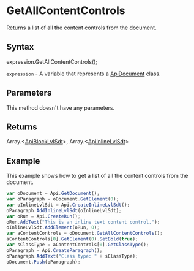 # GetAllContentControls

Returns a list of all the content controls from the document.

## Syntax

expression.GetAllContentControls();

`expression` - A variable that represents a [ApiDocument](../ApiDocument.md) class.

## Parameters

This method doesn't have any parameters.

## Returns

Array.\<[ApiBlockLvlSdt](../../ApiBlockLvlSdt/ApiBlockLvlSdt.md)>, Array.\<[ApiInlineLvlSdt](../../ApiInlineLvlSdt/ApiInlineLvlSdt.md)>

## Example

This example shows how to get a list of all the content controls from the document.

```javascript
var oDocument = Api.GetDocument();
var oParagraph = oDocument.GetElement(0);
var oInlineLvlSdt = Api.CreateInlineLvlSdt();
oParagraph.AddInlineLvlSdt(oInlineLvlSdt);
var oRun = Api.CreateRun();
oRun.AddText("This is an inline text content control.");
oInlineLvlSdt.AddElement(oRun, 0);
var aContentControls = oDocument.GetAllContentControls();
aContentControls[0].GetElement(0).SetBold(true);
var sClassType = aContentControls[0].GetClassType();
oParagraph = Api.CreateParagraph();
oParagraph.AddText("Class type: " + sClassType);
oDocument.Push(oParagraph);
```
